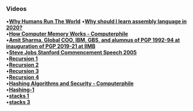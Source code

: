    
    
### Videos

•[**Why Humans Run The World**](https://www.youtube.com/watch?v=nzj7Wg4DAbs) 
•[**Why should I learn assembly language in 2020?**](https://www.youtube.com/watch?v=iYRl50gtprA)    
•[**How Computer Memory Works - Computerphile**](https://www.youtube.com/watch?v=XETZoRYdtkw)  
•[**Amit Sharma, Global COO, IBM, GBS, and alumnus of PGP 1992-94 at inauguration of PGP 2019-21 at IIMB**](https://www.youtube.com/watch?v=Rs7MarDeLmU)        
•[**Steve Jobs Stanford Commencement Speech 2005**](https://www.youtube.com/watch?v=D1R-jKKp3NA)                                        
•[**Recursion 1**](https://www.youtube.com/watch?v=TZR6tMs4vmQ)        
•[**Recursion 2**](https://www.youtube.com/watch?v=FPCIamKpSqY)                  
•[**Recursion 3**](https://www.youtube.com/watch?v=8GWhRH8pXJM)               
•[**Recursion 4**](https://www.youtube.com/watch?v=t0l0_4GOiYc)    
•[**Hashing Algorithms and Security - Computerphile**](https://www.youtube.com/watch?v=b4b8ktEV4Bg)             
•[**Hashing-1**](https://www.youtube.com/watch?v=vKKBq5JvPrw)    
•[**stacks 1**](https://www.youtube.com/watch?v=K9KawZqLqag)  
•[**stacks 3**](https://www.youtube.com/watch?v=ChUKggb7ow8)  
